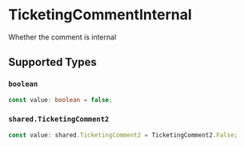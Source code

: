 # TicketingCommentInternal

Whether the comment is internal


## Supported Types

### `boolean`

```typescript
const value: boolean = false;
```

### `shared.TicketingComment2`

```typescript
const value: shared.TicketingComment2 = TicketingComment2.False;
```

